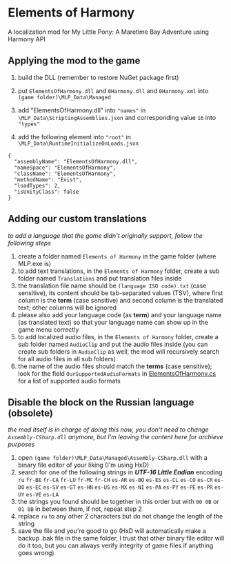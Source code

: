 # Elements of Harmony
A localization mod for My Little Pony: A Maretime Bay Adventure using Harmony API

## Applying the mod to the game

1. build the DLL (remember to restore NuGet package first)

2. put `ElementsOfHarmony.dll` and `0Harmony.dll` and `0Harmony.xml` into `(game folder)\MLP_Data\Managed`

3. add "ElementsOfHarmony.dll" into `"names"` in `\MLP_Data\ScriptingAssemblies.json`
and corresponding value `16` into `"types"`

4. add the following element into `"root"` in `\MLP_Data\RuntimeInitializeOnLoads.json`
```
{
  "assemblyName": "ElementsOfHarmony.dll",
  "nameSpace": "ElementsOfHarmony",
  "className": "ElementsOfHarmony",
  "methodName": "Exist",
  "loadTypes": 2,
  "isUnityClass": false
}
```

## Adding our custom translations
*to add a language that the game didn't originally support, follow the following steps*
1. create a folder named `Elements of Harmony` in the game folder (where MLP.exe is)
2. to add text translations, in the `Elements of Harmony` folder, create a sub folder named `Translations` and put translation files inside
3. the translation file name should be `(language ISO code).txt` (case sensitive), its content should be tab-separated values (TSV), where first column is the **term** (case sensitive) and second column is the translated text; other columns will be ignored
4. please also add your language code (as **term**) and your language name (as translated text) so that your language name can show up in the game menu correctly
5. to add localized audio files, in the `Elements of Harmony` folder, create a sub folder named `AudioClip` and put the audio files inside (you can create sub folders in `AudioClip` as well, the mod will recursively search for all audio files in all sub folders)
6. the name of the audio files should match the **terms** (case sensitive); look for the field `OurSupportedAudioFormats` in [ElementsOfHarmony.cs](ElementsOfHarmony/ElementsOfHarmony.cs) for a list of supported audio formats

## Disable the block on the Russian language (obsolete)
*the mod itself is in charge of doing this now, you don't need to change `Assembly-CSharp.dll` anymore, but I'm leaving the content here for archieve purposes*
1. open `(game folder)\MLP_Data\Managed\Assembly-CSharp.dll` with a binary file editor of your liking (I'm using HxD)
2. search for one of the following strings in ***UTF-16 Little Endian*** encoding
`ru` `fr-BE` `fr-CA` `fr-LU` `fr-MC` `fr-CH` `es-AR` `es-BO` `es-ES` `es-CL` `es-CO` `es-CR` `es-DO` `es-EC` `es-SV` `es-GT` `es-HN` `es-US` `es-MX` `es-NI` `es-PA` `es-PY` `es-PE` `es-PR` `es-UY` `es-VE` `es-LA`
3. the strings you found should be together in this order but with `00 0B` or `01 0B` in between them, if not, repeat step 2
4. replace `ru` to any other 2 characters but do not change the length of the string
5. save the file and you're good to go (HxD will automatically make a backup .bak file in the same folder, I trust that other binary file editor will do it too, but you can always verify integrity of game files if anything goes wrong)
